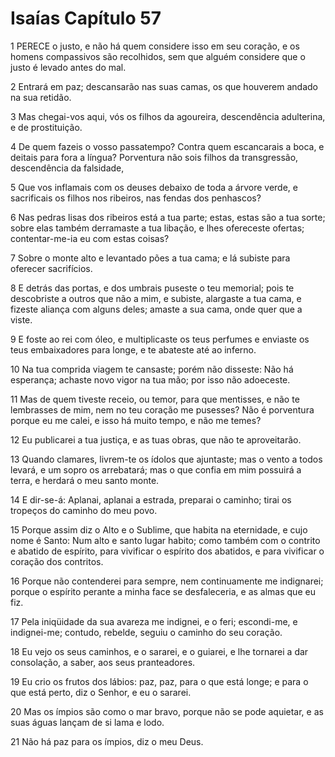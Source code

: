 # Isaías Capítulo 57

1	PERECE o justo, e não há quem considere isso em seu coração, e os homens compassivos são recolhidos, sem que alguém considere que o justo é levado antes do mal.

2	Entrará em paz; descansarão nas suas camas, os que houverem andado na sua retidão.

3	Mas chegai-vos aqui, vós os filhos da agoureira, descendência adulterina, e de prostituição.

4	De quem fazeis o vosso passatempo? Contra quem escancarais a boca, e deitais para fora a língua? Porventura não sois filhos da transgressão, descendência da falsidade,

5	Que vos inflamais com os deuses debaixo de toda a árvore verde, e sacrificais os filhos nos ribeiros, nas fendas dos penhascos?

6	Nas pedras lisas dos ribeiros está a tua parte; estas, estas são a tua sorte; sobre elas também derramaste a tua libação, e lhes ofereceste ofertas; contentar-me-ia eu com estas coisas?

7	Sobre o monte alto e levantado pões a tua cama; e lá subiste para oferecer sacrifícios.

8	E detrás das portas, e dos umbrais puseste o teu memorial; pois te descobriste a outros que não a mim, e subiste, alargaste a tua cama, e fizeste aliança com alguns deles; amaste a sua cama, onde quer que a viste.

9	E foste ao rei com óleo, e multiplicaste os teus perfumes e enviaste os teus embaixadores para longe, e te abateste até ao inferno.

10	Na tua comprida viagem te cansaste; porém não disseste: Não há esperança; achaste novo vigor na tua mão; por isso não adoeceste.

11	Mas de quem tiveste receio, ou temor, para que mentisses, e não te lembrasses de mim, nem no teu coração me pusesses? Não é porventura porque eu me calei, e isso há muito tempo, e não me temes?

12	Eu publicarei a tua justiça, e as tuas obras, que não te aproveitarão.

13	Quando clamares, livrem-te os ídolos que ajuntaste; mas o vento a todos levará, e um sopro os arrebatará; mas o que confia em mim possuirá a terra, e herdará o meu santo monte.

14	E dir-se-á: Aplanai, aplanai a estrada, preparai o caminho; tirai os tropeços do caminho do meu povo.

15	Porque assim diz o Alto e o Sublime, que habita na eternidade, e cujo nome é Santo: Num alto e santo lugar habito; como também com o contrito e abatido de espírito, para vivificar o espírito dos abatidos, e para vivificar o coração dos contritos.

16	Porque não contenderei para sempre, nem continuamente me indignarei; porque o espírito perante a minha face se desfaleceria, e as almas que eu fiz.

17	Pela iniqüidade da sua avareza me indignei, e o feri; escondi-me, e indignei-me; contudo, rebelde, seguiu o caminho do seu coração.

18	Eu vejo os seus caminhos, e o sararei, e o guiarei, e lhe tornarei a dar consolação, a saber, aos seus pranteadores.

19	Eu crio os frutos dos lábios: paz, paz, para o que está longe; e para o que está perto, diz o Senhor, e eu o sararei.

20	Mas os ímpios são como o mar bravo, porque não se pode aquietar, e as suas águas lançam de si lama e lodo.

21	Não há paz para os ímpios, diz o meu Deus.


